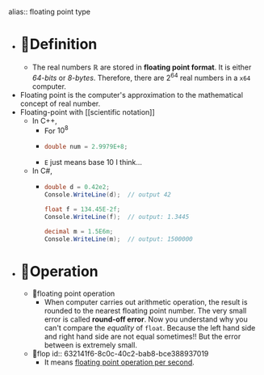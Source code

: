 alias:: floating point type

- # 📝Definition
	- The real numbers $\mathbb{R}$ are stored in **floating point format**. It is either *64-bits* or *8-bytes*. Therefore, there are $2^{64}$ real numbers in a `x64` computer.
- Floating point is the computer's approximation to the mathematical concept of real number.
- Floating-point with [[scientific notation]]
	- In C++,
		- For $10^{8}$
		- ```c++
		  double num = 2.9979E+8;
		  ```
		- `E` just means base $10$ I think...
	- In C#,
		- ``` c#
		  double d = 0.42e2;
		  Console.WriteLine(d);  // output 42
		  
		  float f = 134.45E-2f;
		  Console.WriteLine(f);  // output: 1.3445
		  
		  decimal m = 1.5E6m;
		  Console.WriteLine(m);  // output: 1500000
		  ```
- # 💫Operation
	- 📌floating point operation
		- When computer carries out arithmetic operation, the result is rounded to the nearest floating point number. The very small error is called **round-off error**. Now you understand why you can't compare the *equality* of `float`. Because the left hand side and right hand side are not equal sometimes!! But the error between is extremely small.
	- 📌flop
	  id:: 632141f6-8c0c-40c2-bab8-bce388937019
		- It means <u>floating point operation per second</u>.